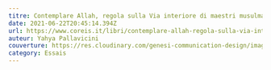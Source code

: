 ```yaml
---
titre: Contemplare Allah, regola sulla Via interiore di maestri musulmani
date: 2021-06-22T20:45:14.394Z
url: https://www.coreis.it/libri/contemplare-allah-regola-sulla-via-interiore-di-maestri-musulmani
auteur: Yahya Pallavicini
couverture: https://res.cloudinary.com/genesi-communication-design/image/upload/v1624394853/contemplare_allah_dwcrxn.jpg
category: Essais
---
```

